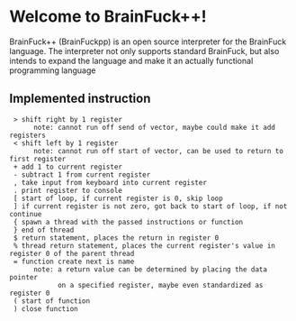 # Welcome to BrainFuck++!

BrainFuck++ (BrainFuckpp) is an open source interpreter for the BrainFuck language. 
The interpreter not only supports standard BrainFuck, but also intends to expand the language
and make it an actually functional programming language

## Implemented instruction
```
 > shift right by 1 register 
      note: cannot run off send of vector, maybe could make it add registers
 < shift left by 1 register
      note: cannot run off start of vector, can be used to return to first register
 + add 1 to current register
 - subtract 1 from current register
 , take input from keyboard into current register
 . print register to console 
 [ start of loop, if current register is 0, skip loop
 ] if current register is not zero, got back to start of loop, if not continue 
 { spawn a thread with the passed instructions or function 
 } end of thread
 $ return statement, places the return in register 0 
 % thread return statement, places the current register's value in register 0 of the parent thread 
 = function create next is name 
      note: a return value can be determined by placing the data pointer
            on a specified register, maybe even standardized as register 0
 ( start of function 
 ) close function
```
